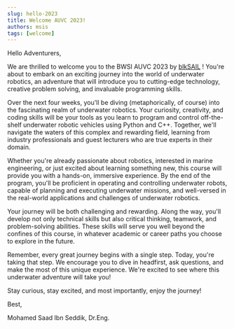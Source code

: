 ```yaml
---
slug: hello-2023
title: Welcome AUVC 2023!
authors: msis
tags: [welcome]
---
```


Hello Adventurers,

We are thrilled to welcome you to the BWSI AUVC 2023 by [blkSAIL](https://www.blksail.ai/) ! You're about to embark on an exciting journey into the world of underwater robotics, an adventure that will introduce you to cutting-edge technology, creative problem solving, and invaluable programming skills.

Over the next four weeks, you'll be diving (metaphorically, of course) into the fascinating realm of underwater robotics. Your curiosity, creativity, and coding skills will be your tools as you learn to program and control off-the-shelf underwater robotic vehicles using Python and C++. Together, we'll navigate the waters of this complex and rewarding field, learning from industry professionals and guest lecturers who are true experts in their domain.

Whether you're already passionate about robotics, interested in marine engineering, or just excited about learning something new, this course will provide you with a hands-on, immersive experience. By the end of the program, you'll be proficient in operating and controlling underwater robots, capable of planning and executing underwater missions, and well-versed in the real-world applications and challenges of underwater robotics.

Your journey will be both challenging and rewarding. Along the way, you'll develop not only technical skills but also critical thinking, teamwork, and problem-solving abilities. These skills will serve you well beyond the confines of this course, in whatever academic or career paths you choose to explore in the future.

Remember, every great journey begins with a single step. Today, you're taking that step. We encourage you to dive in headfirst, ask questions, and make the most of this unique experience. We're excited to see where this underwater adventure will take you!

Stay curious, stay excited, and most importantly, enjoy the journey!

Best,

Mohamed Saad Ibn Seddik, Dr.Eng.

